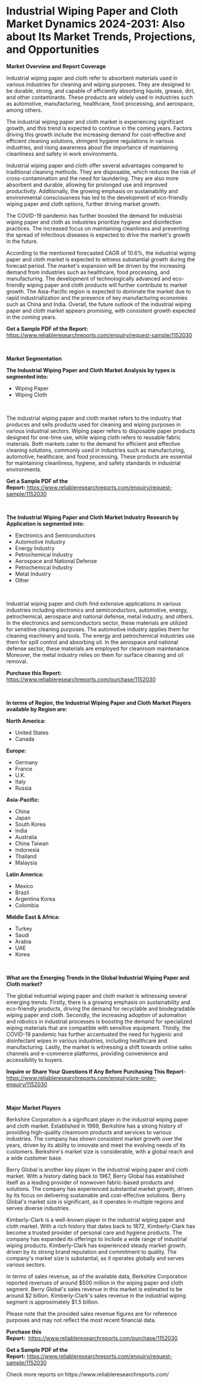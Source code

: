 <p><h1>Industrial Wiping Paper and Cloth Market Dynamics 2024-2031: Also about Its Market Trends, Projections, and Opportunities</h1></p><p><strong>Market Overview and Report Coverage</strong></p>
<p><p>Industrial wiping paper and cloth refer to absorbent materials used in various industries for cleaning and wiping purposes. They are designed to be durable, strong, and capable of efficiently absorbing liquids, grease, dirt, and other contaminants. These products are widely used in industries such as automotive, manufacturing, healthcare, food processing, and aerospace, among others.</p><p>The industrial wiping paper and cloth market is experiencing significant growth, and this trend is expected to continue in the coming years. Factors driving this growth include the increasing demand for cost-effective and efficient cleaning solutions, stringent hygiene regulations in various industries, and rising awareness about the importance of maintaining cleanliness and safety in work environments.</p><p>Industrial wiping paper and cloth offer several advantages compared to traditional cleaning methods. They are disposable, which reduces the risk of cross-contamination and the need for laundering. They are also more absorbent and durable, allowing for prolonged use and improved productivity. Additionally, the growing emphasis on sustainability and environmental consciousness has led to the development of eco-friendly wiping paper and cloth options, further driving market growth.</p><p>The COVID-19 pandemic has further boosted the demand for industrial wiping paper and cloth as industries prioritize hygiene and disinfection practices. The increased focus on maintaining cleanliness and preventing the spread of infectious diseases is expected to drive the market's growth in the future.</p><p>According to the mentioned forecasted CAGR of 10.6%, the industrial wiping paper and cloth market is expected to witness substantial growth during the forecast period. The market's expansion will be driven by the increasing demand from industries such as healthcare, food processing, and manufacturing. The development of technologically advanced and eco-friendly wiping paper and cloth products will further contribute to market growth. The Asia-Pacific region is expected to dominate the market due to rapid industrialization and the presence of key manufacturing economies such as China and India. Overall, the future outlook of the industrial wiping paper and cloth market appears promising, with consistent growth expected in the coming years.</p></p>
<p><strong>Get a Sample PDF of the Report:</strong> <a href="https://www.reliableresearchreports.com/enquiry/request-sample/1152030">https://www.reliableresearchreports.com/enquiry/request-sample/1152030</a></p>
<p>&nbsp;</p>
<p><strong>Market Segmentation</strong></p>
<p><strong>The Industrial Wiping Paper and Cloth Market Analysis by types is segmented into:</strong></p>
<p><ul><li>Wiping Paper</li><li>Wiping Cloth</li></ul></p>
<p>&nbsp;</p>
<p><p>The industrial wiping paper and cloth market refers to the industry that produces and sells products used for cleaning and wiping purposes in various industrial sectors. Wiping paper refers to disposable paper products designed for one-time use, while wiping cloth refers to reusable fabric materials. Both markets cater to the demand for efficient and effective cleaning solutions, commonly used in industries such as manufacturing, automotive, healthcare, and food processing. These products are essential for maintaining cleanliness, hygiene, and safety standards in industrial environments.</p></p>
<p><strong>Get a Sample PDF of the Report:</strong>&nbsp;<a href="https://www.reliableresearchreports.com/enquiry/request-sample/1152030">https://www.reliableresearchreports.com/enquiry/request-sample/1152030</a></p>
<p>&nbsp;</p>
<p><strong>The Industrial Wiping Paper and Cloth Market Industry Research by Application is segmented into:</strong></p>
<p><ul><li>Electronics and Semiconductors</li><li>Automotive Industry</li><li>Energy Industry</li><li>Petrochemical Industry</li><li>Aerospace and National Defense</li><li>Petrochemical Industry</li><li>Metal Industry</li><li>Other</li></ul></p>
<p>&nbsp;</p>
<p><p>Industrial wiping paper and cloth find extensive applications in various industries including electronics and semiconductors, automotive, energy, petrochemical, aerospace and national defense, metal industry, and others. In the electronics and semiconductors sector, these materials are utilized for sensitive cleaning purposes. The automotive industry applies them for cleaning machinery and tools. The energy and petrochemical industries use them for spill control and absorbing oil. In the aerospace and national defense sector, these materials are employed for cleanroom maintenance. Moreover, the metal industry relies on them for surface cleaning and oil removal.</p></p>
<p><strong>Purchase this Report:</strong>&nbsp; <a href="https://www.reliableresearchreports.com/purchase/1152030">https://www.reliableresearchreports.com/purchase/1152030</a></p>
<p>&nbsp;</p>
<p><strong>In terms of Region, the Industrial Wiping Paper and Cloth Market Players available by Region are:</strong></p>
<p>
    <p> <strong> North America: </strong>
        <ul>
            <li>United States</li>
            <li>Canada</li>
        </ul>
        </p> 
    <p> <strong> Europe: </strong>
        <ul>
            <li>Germany</li>
            <li>France</li>
            <li>U.K.</li>
            <li>Italy</li>
            <li>Russia</li>
        </ul>
        </p> 
    <p> <strong> Asia-Pacific: </strong>
        <ul>
            <li>China</li>
            <li>Japan</li>
            <li>South Korea</li>
            <li>India</li>
            <li>Australia</li>
            <li>China Taiwan</li>
            <li>Indonesia</li>
            <li>Thailand</li>
            <li>Malaysia</li>
        </ul>
        </p> 
    <p> <strong> Latin America: </strong>
        <ul>
            <li>Mexico</li>
            <li>Brazil</li>
            <li>Argentina Korea</li>
            <li>Colombia</li>
        </ul>
        </p> 
    <p> <strong> Middle East & Africa: </strong>
        <ul>
            <li>Turkey</li>
            <li>Saudi</li>
            <li>Arabia</li>
            <li>UAE</li>
            <li>Korea</li>
        </ul>
    </p>
    </p>
<p>&nbsp;</p>
<p><strong>What are the Emerging Trends in the Global Industrial Wiping Paper and Cloth market?</strong></p>
<p><p>The global industrial wiping paper and cloth market is witnessing several emerging trends. Firstly, there is a growing emphasis on sustainability and eco-friendly products, driving the demand for recyclable and biodegradable wiping paper and cloth. Secondly, the increasing adoption of automation and robotics in industrial processes is boosting the demand for specialized wiping materials that are compatible with sensitive equipment. Thirdly, the COVID-19 pandemic has further accentuated the need for hygienic and disinfectant wipes in various industries, including healthcare and manufacturing. Lastly, the market is witnessing a shift towards online sales channels and e-commerce platforms, providing convenience and accessibility to buyers.</p></p>
<p><strong>Inquire or Share Your Questions If Any Before Purchasing This Report</strong>- <a href="https://www.reliableresearchreports.com/enquiry/pre-order-enquiry/1152030">https://www.reliableresearchreports.com/enquiry/pre-order-enquiry/1152030</a></p>
<p>&nbsp;</p>
<p><strong>Major Market Players</strong></p>
<p><p>Berkshire Corporation is a significant player in the industrial wiping paper and cloth market. Established in 1969, Berkshire has a strong history of providing high-quality cleanroom products and services to various industries. The company has shown consistent market growth over the years, driven by its ability to innovate and meet the evolving needs of its customers. Berkshire's market size is considerable, with a global reach and a wide customer base.</p><p>Berry Global is another key player in the industrial wiping paper and cloth market. With a history dating back to 1967, Berry Global has established itself as a leading provider of nonwoven fabric-based products and solutions. The company has experienced substantial market growth, driven by its focus on delivering sustainable and cost-effective solutions. Berry Global's market size is significant, as it operates in multiple regions and serves diverse industries.</p><p>Kimberly-Clark is a well-known player in the industrial wiping paper and cloth market. With a rich history that dates back to 1872, Kimberly-Clark has become a trusted provider of personal care and hygiene products. The company has expanded its offerings to include a wide range of industrial wiping products. Kimberly-Clark has experienced steady market growth, driven by its strong brand reputation and commitment to quality. The company's market size is substantial, as it operates globally and serves various sectors.</p><p>In terms of sales revenue, as of the available data, Berkshire Corporation reported revenues of around $500 million in the wiping paper and cloth segment. Berry Global's sales revenue in this market is estimated to be around $2 billion. Kimberly-Clark's sales revenue in the industrial wiping segment is approximately $1.5 billion.</p><p>Please note that the provided sales revenue figures are for reference purposes and may not reflect the most recent financial data.</p></p>
<p><strong>Purchase this Report:</strong>&nbsp;&nbsp;<a href="https://www.reliableresearchreports.com/purchase/1152030">https://www.reliableresearchreports.com/purchase/1152030</a></p>
<p></p>
<p><strong>Get a Sample PDF of the Report:</strong>&nbsp;<a href="https://www.reliableresearchreports.com/enquiry/request-sample/1152030">https://www.reliableresearchreports.com/enquiry/request-sample/1152030</a></p>
<p>Check more reports on https://www.reliableresearchreports.com/</p>